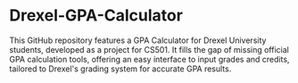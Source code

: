 # Drexel-GPA-Calculator
This GitHub repository features a GPA Calculator for Drexel University students, developed as a project for CS501. It fills the gap of missing official GPA calculation tools, offering an easy interface to input grades and credits, tailored to Drexel's grading system for accurate GPA results.
